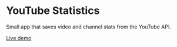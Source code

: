 YouTube Statistics
========================
Small app that saves video and channel stats from the YouTube API.

[Live demo](http://youtubestats.herokuapp.com/)

